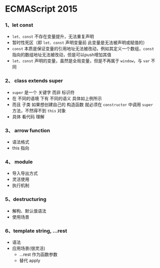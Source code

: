 # ECMAScript 2015

### 1、let const

 + `let、const` 不存在变量提升，无法重复声明
 + 暂时性死区（即 `let、const` 声明变量前 此变量是无法被声明或赋值的）
 + `const` 本质是保证变量的引用地址无法被改动，例如其定义一个数组，`const` 指向的数组地址无法被改动，但是可以push增加其值
 + `let、const` 声明的变量，虽然是全局变量，但是不再属于 `window`，与 `var` 不同
 
 ### 2、 class extends super
 + `super` 是一个 关键字 而非 标识符
 + 在 不同的语境 下有 不同的语义  具体如上例所示
 + 而且 子类 如果想创建自己的 构造函数 就必须在 `constructor` 中调用 `super` 方法，不然得不到 `this` 对象
 + 具体 看代码 理解

 ### 3、 arrow function
 + 语法格式
 + this 指向
 
 ### 4、 module
 + 导入导出方式
 + 灵活使用
 + 执行机制
 
 ### 5、destructuring
 + 解构、默认值语法
 + 使用场景
 
 ### 6、template string, ...rest
 + 语法
 + 应用场景(很灵活)
    - ...rest 作为函数参数
    - 替代 apply
